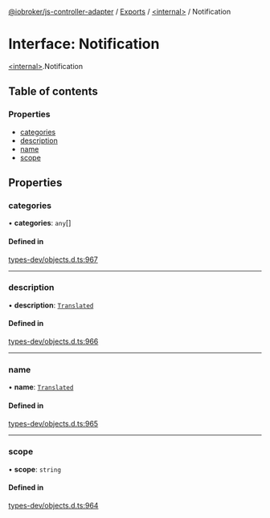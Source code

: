 [@iobroker/js-controller-adapter](../README.md) / [Exports](../modules.md) / [\<internal\>](../modules/internal_.md) / Notification

# Interface: Notification

[\<internal\>](../modules/internal_.md).Notification

## Table of contents

### Properties

- [categories](internal_.Notification.md#categories)
- [description](internal_.Notification.md#description)
- [name](internal_.Notification.md#name)
- [scope](internal_.Notification.md#scope)

## Properties

### categories

• **categories**: `any`[]

#### Defined in

[types-dev/objects.d.ts:967](https://github.com/ioBroker/ioBroker.js-controller/blob/289fdff3/packages/types-dev/objects.d.ts#L967)

___

### description

• **description**: [`Translated`](../modules/internal_.md#translated)

#### Defined in

[types-dev/objects.d.ts:966](https://github.com/ioBroker/ioBroker.js-controller/blob/289fdff3/packages/types-dev/objects.d.ts#L966)

___

### name

• **name**: [`Translated`](../modules/internal_.md#translated)

#### Defined in

[types-dev/objects.d.ts:965](https://github.com/ioBroker/ioBroker.js-controller/blob/289fdff3/packages/types-dev/objects.d.ts#L965)

___

### scope

• **scope**: `string`

#### Defined in

[types-dev/objects.d.ts:964](https://github.com/ioBroker/ioBroker.js-controller/blob/289fdff3/packages/types-dev/objects.d.ts#L964)
